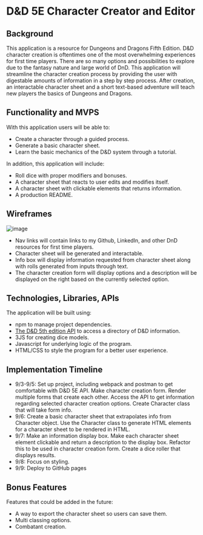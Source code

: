 # D&D 5E Character Creator and Editor

## Background
  This application is a resource for Dungeons and Dragons Fifth Edition. D&D character creation is oftentimes one of the most overwhelming experiences for first time players. There are so many options and possibilities to explore due to the fantasy nature and large world of DnD. This application will streamline the character creation process by providing the user with digestable amounts of information in a step by step process. After creation, an interactable character sheet and a short text-based adventure will teach new players the basics of Dungeons and Dragons.
 
 ## Functionality and MVPS
 With this application users will be able to:
  - Create a character through a guided process.
  - Generate a basic character sheet.
  - Learn the basic mechanics of the D&D system through a tutorial.

In addition, this application will include:
  - Roll dice with proper modifiers and bonuses.
  - A character sheet that reacts to user edits and modifies itself.
  - A character sheet with clickable elements that returns information.
  - A production README.

## Wireframes
![image](https://user-images.githubusercontent.com/86497399/131964592-d2ed364f-a1c5-4e82-a039-be7eab69ab24.png)
- Nav links will contain links to my Github, LinkedIn, and other DnD resources for first time players.
- Character sheet will be generated and interactable.
- Info box will display information requested from character sheet along with rolls generated from inputs through text.
- The character creation form will display options and a description will be displayed on the right based on the currently selected option.

## Technologies, Libraries, APIs
The application will be built using: 
  - npm to manage project dependencies.
  - [The D&D 5th edition API](http://www.dnd5eapi.co/) to access a directory of D&D information.
  - 3JS for creating dice models.
  - Javascript for underlying logic of the program.
  - HTML/CSS to style the program for a better user experience.

## Implementation Timeline
  - 9/3-9/5: Set up project, including webpack and postman to get comfortable with D&D 5E API. Make character creation form. Render multiple forms that create each other. Access the API to get information regarding selected character creation options. Create Character class that will take form info. 
  - 9/6: Create a basic character sheet that extrapolates info from Character object. Use the Character class to generate HTML elements for a character sheet to be rendered in HTML.
  - 9/7: Make an information display box. Make each character sheet element clickable and return a description to the display box. Refactor this to be used in character creation form. Create a dice roller that displays results.
  - 9/8: Focus on styling.
  - 9/9: Deploy to GitHub pages

## Bonus Features
Features that could be added in the future: 
  - A way to export the character sheet so users can save them.
  - Multi classing options.
  - Combatant creation.
